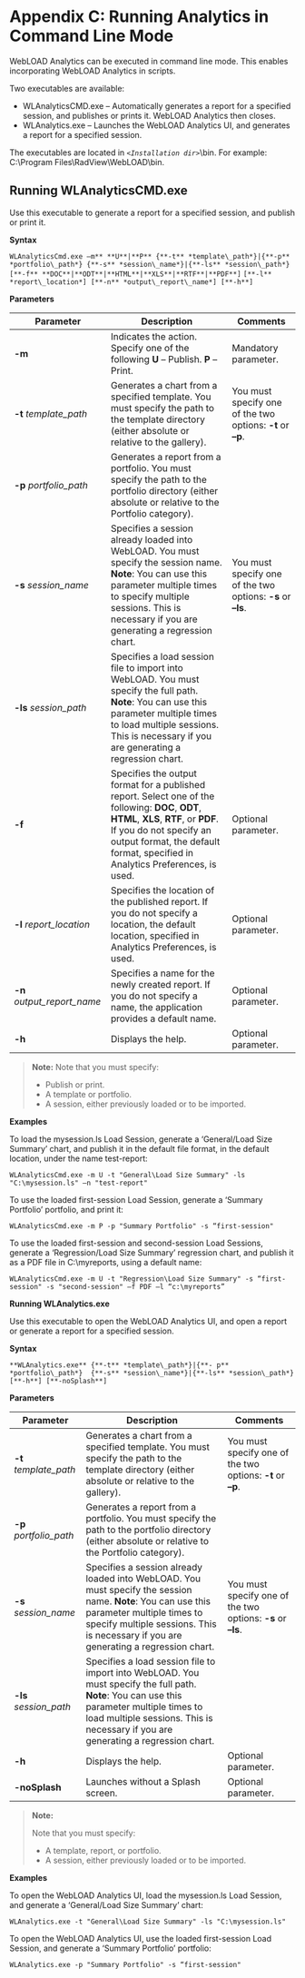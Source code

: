# Appendix C: Running Analytics in Command Line Mode



WebLOAD Analytics can be executed in command line mode. This enables incorporating WebLOAD Analytics in scripts. 



Two executables are available: 

- WLAnalyticsCMD.exe – Automatically generates a report for a specified session, and publishes or prints it. WebLOAD Analytics then closes. 
- WLAnalytics.exe – Launches the WebLOAD Analytics UI, and generates a report for a specified session.  

The executables are located in *`<Installation dir>`*\bin. For example: C:\Program Files\RadView\WebLOAD\bin.



## Running WLAnalyticsCMD.exe

Use this executable to generate a report for a specified session, and publish or print it. 

**Syntax** 

`WLAnalyticsCmd.exe –m** **U**|**P** {**-t** *template\_path*}|{**-p** *portfolio\_path*} {**-s** *session\_name*}|{**-ls** *session\_path*} [**-f** **DOC**|**ODT**|**HTML**|**XLS**|**RTF**|**PDF**]` `[**-l** *report\_location*] [**-n** *output\_report\_name*] [**-h**]` 



**Parameters** 

| **Parameter**                | **Description**                                              | **Comments**                                                 |
| ---------------------------- | ------------------------------------------------------------ | ------------------------------------------------------------ |
| **-m**                       | Indicates  the action. Specify one of the following  **U** – Publish.  **P** – Print. | Mandatory  parameter.                                        |
| **-t** *template_path*       | Generates  a chart from a specified template. You must specify the path to the template  directory (either absolute or relative to the gallery). | You must  specify one of the two options: **-t** or **–p**.  |
| **-p** *portfolio_path*      | Generates  a report from a portfolio.  You must  specify the path to the portfolio directory (either absolute or relative to  the Portfolio category). |                                                              |
| **-s** *session_name*        | Specifies  a session already loaded into WebLOAD.  You must  specify the session name.  **Note**: You can use this parameter multiple times to  specify multiple sessions. This is necessary if you are generating a  regression chart. | You must specify one of the two  options: **-s** or **–ls**. |
| **-ls** *session_path*       | Specifies  a load session file to import into WebLOAD.  You must  specify the full path.  **Note**: You can use this parameter multiple times to load multiple sessions. This  is necessary if you are generating a regression chart. |                                                              |
| **-f**                       | Specifies  the output format for a published report.  Select  one of the following: **DOC**, **ODT**, **HTML**, **XLS**, **RTF**, or **PDF**.  If you  do not specify an output format, the default format, specified in Analytics  Preferences, is used. | Optional parameter.                                          |
| **-l** *report_location*     | Specifies  the location of the published report. If you do not specify a location, the  default location, specified in Analytics Preferences, is used. | Optional parameter.                                          |
| **-n**  *output_report_name* | Specifies  a name for the newly created report. If you do not specify a name, the  application provides a default name. | Optional parameter.                                          |
| **-h**                       | Displays  the help.                                          | Optional parameter.                                          |



> **Note:** Note that you must specify: 
>
> - Publish or print. 
> - A template or portfolio.  
> - A session, either previously loaded or to be imported. 



**Examples** 

To load the mysession.ls Load Session, generate a ‘General/Load Size Summary’ chart, and publish it in the default file format, in the default location, under the name test-report: 

`WLAnalyticsCmd.exe -m U -t "General\Load Size Summary" -ls "C:\mysession.ls" –n "test-report"` 



To use the loaded first-session Load Session, generate a ‘Summary Portfolio’ portfolio, and print it: 

`WLAnalyticsCmd.exe -m P -p "Summary Portfolio" -s “first-session"` 



To use the loaded first-session and second-session Load Sessions, generate a ‘Regression/Load Size Summary’ regression chart, and publish it as a PDF file in C:\myreports, using a default name: 

`WLAnalyticsCmd.exe -m U -t "Regression\Load Size Summary" -s “first- session" -s "second-session" –f PDF –l “c:\myreports”`



**Running WLAnalytics.exe**  

Use this executable to open the WebLOAD Analytics UI, and open a report or generate a report for a specified session. 

**Syntax** 

`**WLAnalytics.exe** {**-t** *template\_path*}|{**- p** *portfolio\_path*}  {**-s** *session\_name*}|{**-ls** *session\_path*} [**-h**] [**-noSplash**]` 



**Parameters** 

| **Parameter**           | **Description**                                              | **Comments**                                                |
| ----------------------- | ------------------------------------------------------------ | ----------------------------------------------------------- |
| **-t** *template_path*  | Generates  a chart from a specified template. You must specify the path to the template  directory (either absolute or relative to the gallery). | You must specify one of the two options: **-t** or **–p**.  |
| **-p** *portfolio_path* | Generates a report from a portfolio.  You must specify the path to the portfolio directory  (either absolute or relative to the Portfolio category). |                                                             |
| **-s** *session_name*   | Specifies  a session already loaded into WebLOAD.  You must specify the session name.  **Note**: You can use this parameter multiple times to  specify multiple sessions. This is necessary if you are generating a  regression chart. | You must specify one of the two options: **-s** or **–ls**. |
| **-ls** *session_path*  | Specifies a load session file to  import into WebLOAD.  You must  specify the full path.  **Note**: You can use this parameter multiple times to load multiple sessions. This  is necessary if you are generating a regression chart. |                                                             |
| **-h**                  | Displays the help.                                           | Optional  parameter.                                        |
| **-noSplash**           | Launches without a Splash  screen.                           | Optional  parameter.                                        |



> **Note:** 
>
> Note that you must specify:
>
> - A template, report, or portfolio.
> - A session, either previously loaded or to be imported.



**Examples** 

To open the WebLOAD Analytics UI, load the mysession.ls Load Session, and generate a ‘General/Load Size Summary’ chart: 

`WLAnalytics.exe -t "General\Load Size Summary" -ls "C:\mysession.ls"` 



To open the WebLOAD Analytics UI, use the loaded first-session Load Session, and generate a ‘Summary Portfolio’ portfolio: 

`WLAnalytics.exe -p "Summary Portfolio" -s “first-session"`